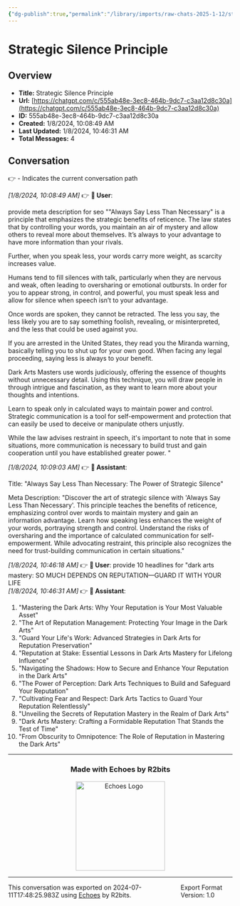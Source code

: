 ```yaml
---
{"dg-publish":true,"permalink":"/library/imports/raw-chats-2025-1-12/strategic-silence-principle/"}
---
```


# Strategic Silence Principle

## Overview
- **Title:** Strategic Silence Principle
- **Url:** [https://chatgpt.com/c/555ab48e-3ec8-464b-9dc7-c3aa12d8c30a](https://chatgpt.com/c/555ab48e-3ec8-464b-9dc7-c3aa12d8c30a)
- **ID:** 555ab48e-3ec8-464b-9dc7-c3aa12d8c30a
- **Created:** 1/8/2024, 10:08:49 AM
- **Last Updated:** 1/8/2024, 10:46:31 AM
- **Total Messages:** 4

## Conversation
👉 - Indicates the current conversation path

<i>[1/8/2024, 10:08:49 AM]</i> 👉 <b>👤 User</b>: 

provide meta description for seo ""Always Say Less Than Necessary" is a principle that emphasizes the strategic benefits of reticence. The law states that by controlling your words, you maintain an air of mystery and allow others to reveal more about themselves. It’s always to your advantage to have more information than your rivals. 

Further, when you speak less, your words carry more weight, as scarcity increases value.

Humans tend to fill silences with talk, particularly when they are nervous and weak, often leading to oversharing or emotional outbursts. In order for you to appear strong, in control, and powerful, you must speak less and allow for silence when speech isn’t to your advantage.

Once words are spoken, they cannot be retracted. The less you say, the less likely you are to say something foolish, revealing, or misinterpreted, and the less that could be used against you. 

If you are arrested in the United States, they read you the Miranda warning, basically telling you to shut up for your own good. When facing any legal proceeding, saying less is always to your benefit.

Dark Arts Masters use words judiciously, offering the essence of thoughts without unnecessary detail. Using this technique, you will draw people in through intrigue and fascination, as they want to learn more about your thoughts and intentions.

Learn to speak only in calculated ways to maintain power and control. Strategic communication is a tool for self-empowerment and protection that can easily be used to deceive or manipulate others unjustly.

While the law advises restraint in speech, it's important to note that in some situations, more communication is necessary to build trust and gain cooperation until you have established greater power. "<br>

<i>[1/8/2024, 10:09:03 AM]</i> 👉 <b>🤖 Assistant</b>: 

Title: "Always Say Less Than Necessary: The Power of Strategic Silence"

Meta Description: "Discover the art of strategic silence with 'Always Say Less Than Necessary'. This principle teaches the benefits of reticence, emphasizing control over words to maintain mystery and gain an information advantage. Learn how speaking less enhances the weight of your words, portraying strength and control. Understand the risks of oversharing and the importance of calculated communication for self-empowerment. While advocating restraint, this principle also recognizes the need for trust-building communication in certain situations."<br>

<i>[1/8/2024, 10:46:18 AM]</i> 👉 <b>👤 User</b>: provide 10 headlines for "dark arts mastery: SO MUCH DEPENDS ON REPUTATION—GUARD IT WITH YOUR LIFE<br>
<i>[1/8/2024, 10:46:31 AM]</i> 👉 <b>🤖 Assistant</b>: 

1. "Mastering the Dark Arts: Why Your Reputation is Your Most Valuable Asset"
2. "The Art of Reputation Management: Protecting Your Image in the Dark Arts"
3. "Guard Your Life's Work: Advanced Strategies in Dark Arts for Reputation Preservation"
4. "Reputation at Stake: Essential Lessons in Dark Arts Mastery for Lifelong Influence"
5. "Navigating the Shadows: How to Secure and Enhance Your Reputation in the Dark Arts"
6. "The Power of Perception: Dark Arts Techniques to Build and Safeguard Your Reputation"
7. "Cultivating Fear and Respect: Dark Arts Tactics to Guard Your Reputation Relentlessly"
8. "Unveiling the Secrets of Reputation Mastery in the Realm of Dark Arts"
9. "Dark Arts Mastery: Crafting a Formidable Reputation That Stands the Test of Time"
10. "From Obscurity to Omnipotence: The Role of Reputation in Mastering the Dark Arts"<br>

---

<div align="center">

### Made with Echoes by R2bits

<a href="https://echoes.r2bits.com">
  <img src="https://images.squarespace-cdn.com/content/v1/6493af4741c13939d335f0b8/18b27467-2da2-43b7-8d44-234bccf4f462/MINI_ECHOES_LOGO_NORMAL_WHITE_TEXT_SMALL-05-14+%281%29.png?format=300w" alt="Echoes Logo" width="200"/>
</a>

</div>

---

<div style="display: flex; justify-content: space-between;">
  <span>This conversation was exported on 2024-07-11T17:48:25.983Z using <a href="https://echoes.r2bits.com">Echoes</a> by R2bits.</span>
  <span>Export Format Version: 1.0</span>
</div>
